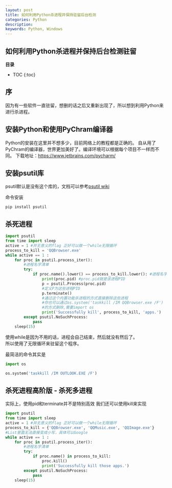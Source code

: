 ```yaml
---
layout: post
title: 如何利用Python杀进程并保持驻留后台检测
categories: Python
description: 
keywords: Python, Windows
---
```


## 如何利用Python杀进程并保持后台检测驻留

**目录**

* TOC
{:toc}

## 序
因为有一些软件一直驻留，想删的话之后又重新出现了，所以想到利用Python来进行杀进程。  

## 安装Python和使用PyChram编译器
Python的安装在这里并不想多少，目前网络上的教程都是正确的。
自从用了PyChram的编译器，世界更加美好了。编译环境可以根据每个项目不一样而不同。
下载地址：https://www.jetbrains.com/pycharm/



## 安装psutil库
psutil默认是没有这个库的，文档可以参考[psutil wiki](https://psutil.readthedocs.io/en/latest/)  

命令安装
```
pip install psutil
```

## 杀死进程
```python
import psutil
from time import sleep
active = 1 #并无意义的flag 正好可以做一个while无限循环
process_to_kill = 'QQBrowser.exe'
while active == 1 :
    for proc in psutil.process_iter():
        #进程名字清单
        try:
            if proc.name().lower() == process_to_kill.lower(): #进程名字对比（变成小写对比）
                print(proc.pid) #proc.pid就是该进程PID
                p = psutil.Process(proc.pid)
                #定义P为这些进程PID
                p.terminate()
                #通过这个内置功能杀进程的方式直接删除这些进程
                #你也可以通过os.system('taskkill /IM QQBrowser.exe /F')
                #的方式删除,需要import os
                print('Successfully kill', process_to_kill, 'apps.')
        except psutil.NoSuchProcess:
            pass
    sleep(15)
```
使用while是因为不用的话，进程会自己结束，然后就没有然后了。  
所以使用了无限循环来驻留这个程序。  

最简洁的命令其实是  
```python
import os

os.system('taskkill /IM OUTLOOK.EXE /F')
```

## 杀死进程高阶版 - 杀死多进程
实际上，使用pid和terminate并不是特别高效
我们还可以使用kill来实现  
```python
import psutil
from time import sleep
active = 1 #并无意义的flag 正好可以做一个while无限循环
process_to_kill = {'QQBrowser.exe', 'QQMusic.exe', 'QQImage.exe'}
#List里面无法直接变成小写，具体可以Google
while active == 1 :
    for proc in psutil.process_iter():
        #进程名字清单
        try:
            if proc.name() in process_to_kill:
                proc.kill()
                print('Successfully kill those apps.')
        except psutil.NoSuchProcess:
            pass
    sleep(15)
```